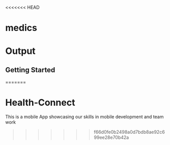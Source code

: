 <<<<<<< HEAD
# medics

# Output



## Getting Started

=======
# Health-Connect
This is a mobile App showcasing our skills in mobile development and team work
>>>>>>> f66d0fe0b2498a0d7bdb8ae92c699ee28e70b42a
